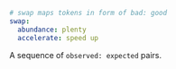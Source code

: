 ```yaml
# swap maps tokens in form of bad: good
swap:
  abundance: plenty
  accelerate: speed up
```

A sequence of `observed: expected` pairs.